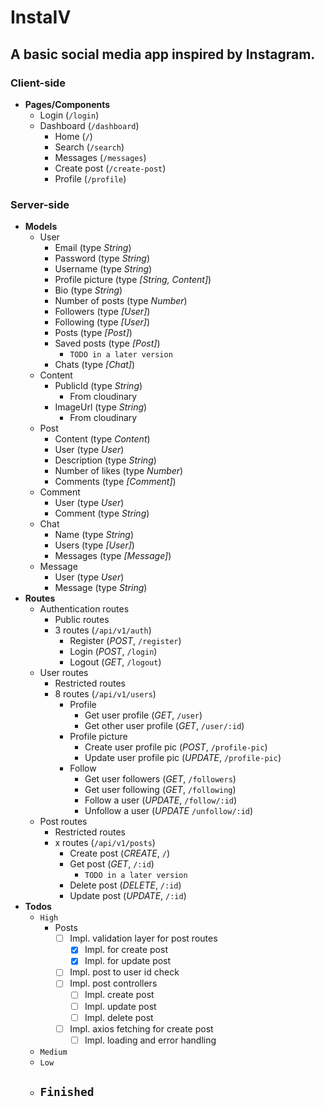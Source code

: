 # InstaIV

## A basic social media app inspired by Instagram.

### Client-side

- **Pages/Components**
  - Login (`/login`)
  - Dashboard (`/dashboard`)
    - Home (`/`)
    - Search (`/search`)
    - Messages (`/messages`)
    - Create post (`/create-post`)
    - Profile (`/profile`)

### Server-side

- **Models**
  - User
    - Email (type _String_)
    - Password (type _String_)
    - Username (type _String_)
    - Profile picture (type _[String, Content]_)
    - Bio (type _String_)
    - Number of posts (type _Number_)
    - Followers (type _[User]_)
    - Following (type _[User]_)
    - Posts (type _[Post]_)
    - Saved posts (type _[Post]_)
      - `TODO in a later version`
    - Chats (type _[Chat]_)
  - Content
    - PublicId (type _String_)
      - From cloudinary
    - ImageUrl (type _String_)
      - From cloudinary
  - Post
    - Content (type _Content_)
    - User (type _User_)
    - Description (type _String_)
    - Number of likes (type _Number_)
    - Comments (type _[Comment]_)
  - Comment
    - User (type _User_)
    - Comment (type _String_)
  - Chat
    - Name (type _String_)
    - Users (type _[User]_)
    - Messages (type _[Message]_)
  - Message
    - User (type _User_)
    - Message (type _String_)
- **Routes**
  - Authentication routes
    - Public routes
    - 3 routes (`/api/v1/auth`)
      - Register (_POST_, `/register`)
      - Login (_POST_, `/login`)
      - Logout (_GET_, `/logout`)
  - User routes
    - Restricted routes
    - 8 routes (`/api/v1/users`)
      - Profile
        - Get user profile (_GET_, `/user`)
        - Get other user profile (_GET_, `/user/:id`)
      - Profile picture
        - Create user profile pic (_POST_, `/profile-pic`)
        - Update user profile pic (_UPDATE_, `/profile-pic`)
      - Follow
        - Get user followers (_GET_, `/followers`)
        - Get user following (_GET_, `/following`)
        - Follow a user (_UPDATE_, `/follow/:id`)
        - Unfollow a user (_UPDATE_ `/unfollow/:id`)
  - Post routes
    - Restricted routes
    - x routes (`/api/v1/posts`)
      - Create post (_CREATE_, `/`)
      - Get post (_GET_, `/:id`)
        - `TODO in a later version`
      - Delete post (_DELETE_, `/:id`)
      - Update post (_UPDATE_, `/:id`)
- **Todos**
  - `High`
    - Posts
      - [ ] Impl. validation layer for post routes
        - [x] Impl. for create post
        - [x] Impl. for update post
      - [ ] Impl. post to user id check
      - [ ] Impl. post controllers
        - [ ] Impl. create post
        - [ ] Impl. update post
        - [ ] Impl. delete post
      - [ ] Impl. axios fetching for create post
        - [ ] Impl. loading and error handling
  - `Medium`
  - `Low`
  - `Finished`
    -

